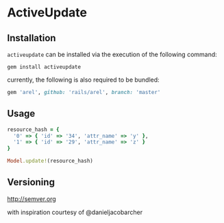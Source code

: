 # ActiveUpdate
## Installation
```activeupdate``` can be installed via the execution of the following command:
```
gem install activeupdate
```
currently, the following is also required to be bundled:
```ruby
gem 'arel', github: 'rails/arel', branch: 'master'
```
## Usage
```ruby
resource_hash = { 
  '0' => { 'id' => '34', 'attr_name' => 'y' }, 
  '1' => { 'id' => '29', 'attr_name' => 'z' } 
}

Model.update!(resource_hash)
```

## Versioning
http://semver.org

with inspiration courtesy of @danieljacobarcher
